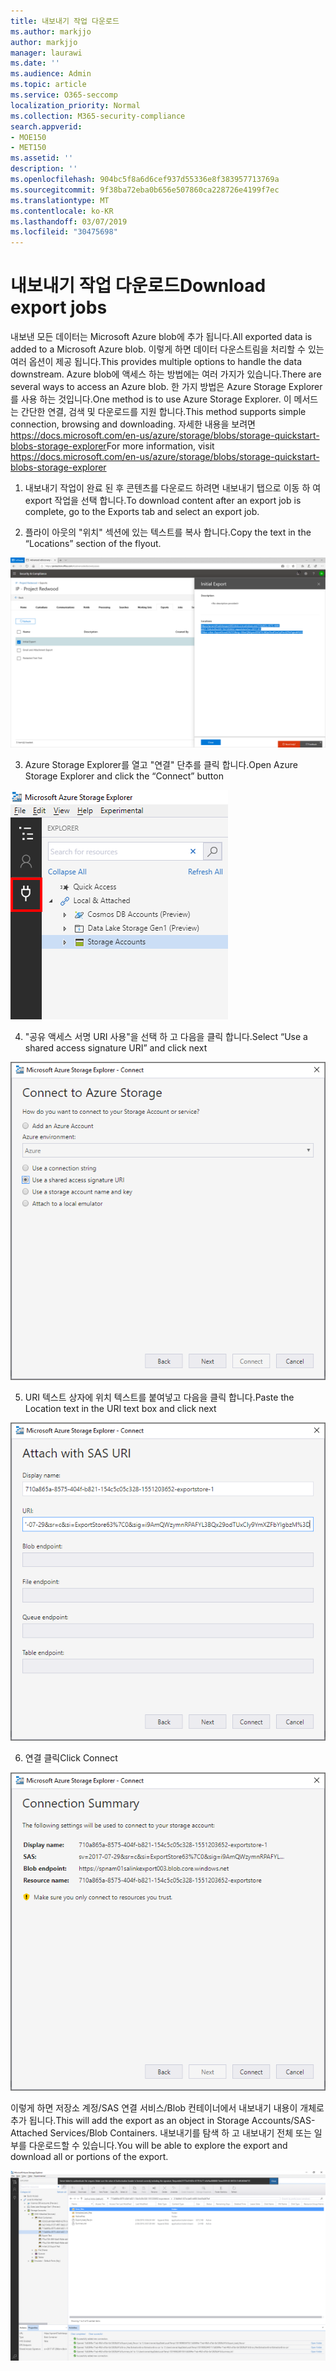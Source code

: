 ```yaml
---
title: 내보내기 작업 다운로드
ms.author: markjjo
author: markjjo
manager: laurawi
ms.date: ''
ms.audience: Admin
ms.topic: article
ms.service: O365-seccomp
localization_priority: Normal
ms.collection: M365-security-compliance
search.appverid:
- MOE150
- MET150
ms.assetid: ''
description: ''
ms.openlocfilehash: 904bc5f8a6d6cef937d55336e8f383957713769a
ms.sourcegitcommit: 9f38ba72eba0b656e507860ca228726e4199f7ec
ms.translationtype: MT
ms.contentlocale: ko-KR
ms.lasthandoff: 03/07/2019
ms.locfileid: "30475698"
---
```

# <a name="download-export-jobs"></a><span data-ttu-id="3fc37-102">내보내기 작업 다운로드</span><span class="sxs-lookup"><span data-stu-id="3fc37-102">Download export jobs</span></span>

<span data-ttu-id="3fc37-103">내보낸 모든 데이터는 Microsoft Azure blob에 추가 됩니다.</span><span class="sxs-lookup"><span data-stu-id="3fc37-103">All exported data is added to a Microsoft Azure blob.</span></span> <span data-ttu-id="3fc37-104">이렇게 하면 데이터 다운스트림을 처리할 수 있는 여러 옵션이 제공 됩니다.</span><span class="sxs-lookup"><span data-stu-id="3fc37-104">This provides multiple options to handle the data downstream.</span></span> <span data-ttu-id="3fc37-105">Azure blob에 액세스 하는 방법에는 여러 가지가 있습니다.</span><span class="sxs-lookup"><span data-stu-id="3fc37-105">There are several ways to access an Azure blob.</span></span> <span data-ttu-id="3fc37-106">한 가지 방법은 Azure Storage Explorer를 사용 하는 것입니다.</span><span class="sxs-lookup"><span data-stu-id="3fc37-106">One method is to use Azure Storage Explorer.</span></span> <span data-ttu-id="3fc37-107">이 메서드는 간단한 연결, 검색 및 다운로드를 지원 합니다.</span><span class="sxs-lookup"><span data-stu-id="3fc37-107">This method supports simple connection, browsing and downloading.</span></span> <span data-ttu-id="3fc37-108">자세한 내용을 보려면<https://docs.microsoft.com/en-us/azure/storage/blobs/storage-quickstart-blobs-storage-explorer></span><span class="sxs-lookup"><span data-stu-id="3fc37-108">For more information, visit <https://docs.microsoft.com/en-us/azure/storage/blobs/storage-quickstart-blobs-storage-explorer></span></span>

1.  <span data-ttu-id="3fc37-109">내보내기 작업이 완료 된 후 콘텐츠를 다운로드 하려면 내보내기 탭으로 이동 하 여 export 작업을 선택 합니다.</span><span class="sxs-lookup"><span data-stu-id="3fc37-109">To download content after an export job is complete, go to the Exports tab and select an export job.</span></span>

2.  <span data-ttu-id="3fc37-110">플라이 아웃의 "위치" 섹션에 있는 텍스트를 복사 합니다.</span><span class="sxs-lookup"><span data-stu-id="3fc37-110">Copy the text in the “Locations” section of the flyout.</span></span>

![](../media/eDiscoExportJob.png)

3.  <span data-ttu-id="3fc37-111">Azure Storage Explorer를 열고 "연결" 단추를 클릭 합니다.</span><span class="sxs-lookup"><span data-stu-id="3fc37-111">Open Azure Storage Explorer and click the “Connect” button</span></span>

![](../media/AzureStorageConnect.png)

4.  <span data-ttu-id="3fc37-112">"공유 액세스 서명 URI 사용"을 선택 하 고 다음을 클릭 합니다.</span><span class="sxs-lookup"><span data-stu-id="3fc37-112">Select “Use a shared access signature URI” and click next</span></span>

![](../media/AzureStorageConnect2.png)

5.  <span data-ttu-id="3fc37-113">URI 텍스트 상자에 위치 텍스트를 붙여넣고 다음을 클릭 합니다.</span><span class="sxs-lookup"><span data-stu-id="3fc37-113">Paste the Location text in the URI text box and click next</span></span>

![](../media/AzureStorageConnect3.png)

6.  <span data-ttu-id="3fc37-114">연결 클릭</span><span class="sxs-lookup"><span data-stu-id="3fc37-114">Click Connect</span></span>

![](../media/AzureStorageConnect4.png)

<span data-ttu-id="3fc37-115">이렇게 하면 저장소 계정/SAS 연결 서비스/Blob 컨테이너에서 내보내기 내용이 개체로 추가 됩니다.</span><span class="sxs-lookup"><span data-stu-id="3fc37-115">This will add the export as an object in Storage Accounts/SAS-Attached Services/Blob Containers.</span></span> <span data-ttu-id="3fc37-116">내보내기를 탐색 하 고 내보내기 전체 또는 일부를 다운로드할 수 있습니다.</span><span class="sxs-lookup"><span data-stu-id="3fc37-116">You will be able to explore the export and download all or portions of the export.</span></span>

![](../media/AzureStorageConnect5.png)